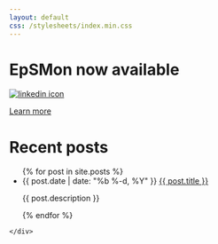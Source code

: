 ```yaml
---
layout: default
css: /stylesheets/index.min.css
---
```


<!-- Header -->

<div class="header">
	<div class="wrap">
		<div class="large-6 small-12">
			<div class="banner-left">
<!-- 			<img src="/images/projects/epsmon-icon.png" alt="EpSMon app icon" class="app-icon"> -->
				<h1 class="banner-header">EpSMon now available</h1>
				<a href="https://itunes.apple.com/gb/app/epsmon/id988418313"><img src="{{ "/images/appstore-badge.svg" | prepend: site.baseurl }}" class="appstore-badge" alt="linkedin icon"></a>
				<p class="epsmon-learn-more"><a class="epsmon-learn-more" href="/portfolio#epsmon">Learn more</a></p>
			</div>
		</div>
		<div class="large-6 small-0">
			<div class="epsmon-device"></div>
		</div>
	</div>
</div>

<div class="page-content">
      <div class="wrap">


<h1>Recent posts</h1>

<ul class="posts">
{% for post in site.posts %}
<li>
<span class="post-date">{{ post.date | date: "%b %-d, %Y" }}</span>
<a class="post-link" href="{{ post.url | prepend: site.baseurl }}">{{ post.title }}</a>
<p>{{ post.description }}<p>
</li>
{% endfor %}
</ul>


	</div>
</div>